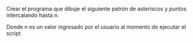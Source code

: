 Crear el programa que dibuje el siguiente patrón de asteriscos y puntos  intercalando hasta n. 

Donde n es un valor ingresado por el usuario al momento de ejecutar el
script

